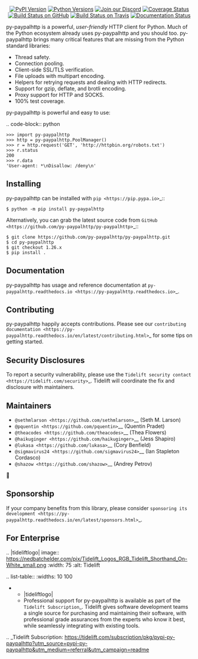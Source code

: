    <p align="center">
      <a href="https://pypi.org/project/py-paypalhttp"><img alt="PyPI Version" src="https://img.shields.io/pypi/v/py-paypalhttp.svg?maxAge=86400" /></a>
      <a href="https://pypi.org/project/py-paypalhttp"><img alt="Python Versions" src="https://img.shields.io/pypi/pyversions/py-paypalhttp.svg?maxAge=86400" /></a>
      <a href="https://discord.gg/CHEgCZN"><img alt="Join our Discord" src="https://img.shields.io/discord/756342717725933608?color=%237289da&label=discord" /></a>
      <a href="https://codecov.io/gh/py-paypalhttp/py-paypalhttp"><img alt="Coverage Status" src="https://img.shields.io/codecov/c/github/py-paypalhttp/py-paypalhttp.svg" /></a>
      <a href="https://github.com/py-paypalhttp/py-paypalhttp/actions?query=workflow%3ACI"><img alt="Build Status on GitHub" src="https://github.com/py-paypalhttp/py-paypalhttp/workflows/CI/badge.svg" /></a>
      <a href="https://travis-ci.org/py-paypalhttp/py-paypalhttp"><img alt="Build Status on Travis" src="https://travis-ci.org/py-paypalhttp/py-paypalhttp.svg?branch=master" /></a>
      <a href="https://py-paypalhttp.readthedocs.io"><img alt="Documentation Status" src="https://readthedocs.org/projects/py-paypalhttp/badge/?version=latest" /></a>
   </p>

py-paypalhttp is a powerful, *user-friendly* HTTP client for Python. Much of the
Python ecosystem already uses py-paypalhttp and you should too.
py-paypalhttp brings many critical features that are missing from the Python
standard libraries:

- Thread safety.
- Connection pooling.
- Client-side SSL/TLS verification.
- File uploads with multipart encoding.
- Helpers for retrying requests and dealing with HTTP redirects.
- Support for gzip, deflate, and brotli encoding.
- Proxy support for HTTP and SOCKS.
- 100% test coverage.

py-paypalhttp is powerful and easy to use:

.. code-block:: python

    >>> import py-paypalhttp
    >>> http = py-paypalhttp.PoolManager()
    >>> r = http.request('GET', 'http://httpbin.org/robots.txt')
    >>> r.status
    200
    >>> r.data
    'User-agent: *\nDisallow: /deny\n'


Installing
----------

py-paypalhttp can be installed with `pip <https://pip.pypa.io>`_::

    $ python -m pip install py-paypalhttp

Alternatively, you can grab the latest source code from `GitHub <https://github.com/py-paypalhttp/py-paypalhttp>`_::

    $ git clone https://github.com/py-paypalhttp/py-paypalhttp.git
    $ cd py-paypalhttp
    $ git checkout 1.26.x
    $ pip install .


Documentation
-------------

py-paypalhttp has usage and reference documentation at `py-paypalhttp.readthedocs.io <https://py-paypalhttp.readthedocs.io>`_.


Contributing
------------

py-paypalhttp happily accepts contributions. Please see our
`contributing documentation <https://py-paypalhttp.readthedocs.io/en/latest/contributing.html>`_
for some tips on getting started.


Security Disclosures
--------------------

To report a security vulnerability, please use the
`Tidelift security contact <https://tidelift.com/security>`_.
Tidelift will coordinate the fix and disclosure with maintainers.


Maintainers
-----------

- `@sethmlarson <https://github.com/sethmlarson>`__ (Seth M. Larson)
- `@pquentin <https://github.com/pquentin>`__ (Quentin Pradet)
- `@theacodes <https://github.com/theacodes>`__ (Thea Flowers)
- `@haikuginger <https://github.com/haikuginger>`__ (Jess Shapiro)
- `@lukasa <https://github.com/lukasa>`__ (Cory Benfield)
- `@sigmavirus24 <https://github.com/sigmavirus24>`__ (Ian Stapleton Cordasco)
- `@shazow <https://github.com/shazow>`__ (Andrey Petrov)

👋


Sponsorship
-----------

If your company benefits from this library, please consider `sponsoring its
development <https://py-paypalhttp.readthedocs.io/en/latest/sponsors.html>`_.


For Enterprise
--------------

.. |tideliftlogo| image:: https://nedbatchelder.com/pix/Tidelift_Logos_RGB_Tidelift_Shorthand_On-White_small.png
   :width: 75
   :alt: Tidelift

.. list-table::
   :widths: 10 100

   * - |tideliftlogo|
     - Professional support for py-paypalhttp is available as part of the `Tidelift
       Subscription`_.  Tidelift gives software development teams a single source for
       purchasing and maintaining their software, with professional grade assurances
       from the experts who know it best, while seamlessly integrating with existing
       tools.

.. _Tidelift Subscription: https://tidelift.com/subscription/pkg/pypi-py-paypalhttp?utm_source=pypi-py-paypalhttp&utm_medium=referral&utm_campaign=readme
